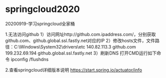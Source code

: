 # springcloud2020
20200919-学习springcloud全家桶

1.无法访问github
  1）访问网址http://github.com.ipaddress.com/，分别获取github.com、github.global.ssl.fastly.net对应的IP
  2）修改hosts文件，文件路径：C:\Windows\System32\drivers\etc
    140.82.113.3 github.com
    199.232.69.194 github.global.ssl.fastly.net
  3）刷新DNS
  打开CMD运行如下命令 ipconfig /flushdns

2.查看springcloud详细版本说明
https://start.spring.io/actuator/info
  


